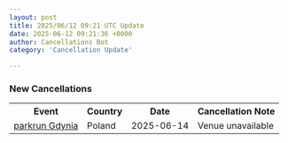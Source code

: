 ```yaml
---
layout: post
title: 2025/06/12 09:21 UTC Update
date: 2025-06-12 09:21:36 +0000
author: Cancellations Bot
category: 'Cancellation Update'

---
```


<h3>New Cancellations</h3>
<div class='hscrollable'>
<table style='width: 100%'>
    <tr>
        <th>Event</th>
        <th>Country</th>
        <th>Date</th>
        <th>Cancellation Note</th>
    </tr>
    <tr>
        <td><a href="https://www.parkrun.pl/gdynia">parkrun Gdynia</a></td>
        <td>Poland</td>
        <td>2025-06-14</td>
        <td>Venue unavailable</td>
    </tr>
</table>
</div>
